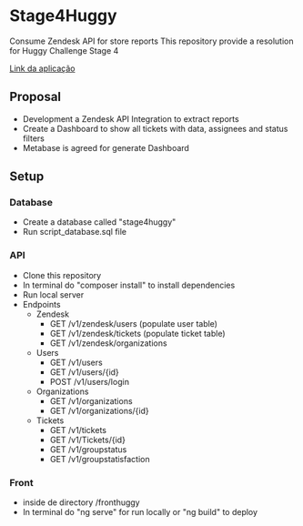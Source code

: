 # Stage4Huggy
Consume Zendesk API for store reports
This repository provide a resolution for Huggy Challenge Stage 4

[Link da aplicação](http://stage4huggy.s3-website-us-east-1.amazonaws.com/)

## Proposal
- Development a Zendesk API Integration to extract reports
- Create a Dashboard to show all tickets with data, assignees and status filters
- Metabase is agreed for generate Dashboard

## Setup

### Database
- Create a database called "stage4huggy"
- Run script_database.sql file

### API
- Clone this repository
- In terminal do "composer install" to install dependencies
- Run local server
- Endpoints
    - Zendesk
        - GET /v1/zendesk/users (populate user table)
        - GET /v1/zendesk/tickets (populate ticket table)
        - GET /v1/zendesk/organizations
    - Users
        - GET /v1/users
        - GET /v1/users/{id}
        - POST /v1/users/login
    - Organizations
        - GET /v1/organizations
        - GET /v1/organizations/{id}
    - Tickets
        - GET /v1/tickets
        - GET /v1/Tickets/{id}
        - GET /v1/groupstatus
        - GET /v1/groupstatisfaction

### Front
- inside de directory /fronthuggy
- In terminal do "ng serve" for run locally or "ng build" to deploy
